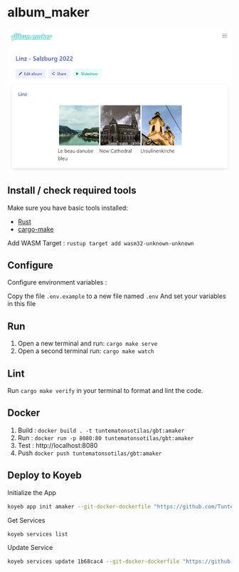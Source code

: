 # album_maker

![Preview](public/preview.png)

## Install / check required tools

Make sure you have basic tools installed:

- [Rust](https://www.rust-lang.org)
- [cargo-make](https://sagiegurari.github.io/cargo-make/)

Add WASM Target : `rustup target add wasm32-unknown-unknown`

## Configure

Configure environment variables :

Copy the file `.env.example` to a new file named `.env` 
And set your variables in this file

## Run

1. Open a new terminal and run: `cargo make serve`
1. Open a second terminal run: `cargo make watch`

## Lint

Run `cargo make verify` in your terminal to format and lint the code.

## Docker

1. Build : `docker build . -t tuntematonsotilas/gbt:amaker`
1. Run : `docker run -p 8080:80 tuntematonsotilas/gbt:amaker`
1. Test : http://localhost:8080
1. Push `docker push tuntematonsotilas/gbt:amaker`

## Deploy to Koyeb 
Initialize the App
```sh
koyeb app init amaker --git-docker-dockerfile "https://github.com/TuntematonSotilas/album_maker/blob/master/dockerfile"
```
Get Services
```sh
koyeb services list
```
Update Service
```sh
koyeb services update 1b68cac4 --git-docker-dockerfile "https://github.com/TuntematonSotilas/album_maker/blob/master/dockerfile"
```
